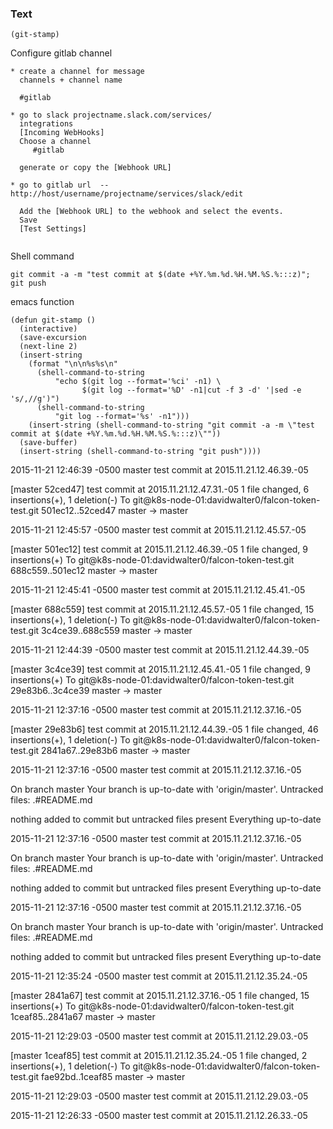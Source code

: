 ### Text
```
(git-stamp)
```



Configure gitlab channel
```
* create a channel for message
  channels + channel name

  #gitlab

* go to slack projectname.slack.com/services/
  integrations
  [Incoming WebHooks]
  Choose a channel
     #gitlab 

  generate or copy the [Webhook URL]

* go to gitlab url  -- http://host/username/projectname/services/slack/edit

  Add the [Webhook URL] to the webhook and select the events.
  Save
  [Test Settings]


```


Shell command
```
git commit -a -m "test commit at $(date +%Y.%m.%d.%H.%M.%S.%:::z)"; git push
```
emacs function
```
(defun git-stamp ()
  (interactive)
  (save-excursion
  (next-line 2)
  (insert-string 
    (format "\n\n%s%s\n"
      (shell-command-to-string
          "echo $(git log --format='%ci' -n1) \
                $(git log --format='%D' -n1|cut -f 3 -d' '|sed -e 's/,//g')")
      (shell-command-to-string
          "git log --format='%s' -n1")))
    (insert-string (shell-command-to-string "git commit -a -m \"test commit at $(date +%Y.%m.%d.%H.%M.%S.%:::z)\""))
  (save-buffer)
  (insert-string (shell-command-to-string "git push"))))

```


2015-11-21 12:46:39 -0500 master
test commit at 2015.11.21.12.46.39.-05

[master 52ced47] test commit at 2015.11.21.12.47.31.-05
 1 file changed, 6 insertions(+), 1 deletion(-)
To git@k8s-node-01:davidwalter0/falcon-token-test.git
   501ec12..52ced47  master -> master


2015-11-21 12:45:57 -0500 master
test commit at 2015.11.21.12.45.57.-05

[master 501ec12] test commit at 2015.11.21.12.46.39.-05
 1 file changed, 9 insertions(+)
To git@k8s-node-01:davidwalter0/falcon-token-test.git
   688c559..501ec12  master -> master


2015-11-21 12:45:41 -0500 master
test commit at 2015.11.21.12.45.41.-05

[master 688c559] test commit at 2015.11.21.12.45.57.-05
 1 file changed, 15 insertions(+), 1 deletion(-)
To git@k8s-node-01:davidwalter0/falcon-token-test.git
   3c4ce39..688c559  master -> master


2015-11-21 12:44:39 -0500 master
test commit at 2015.11.21.12.44.39.-05

[master 3c4ce39] test commit at 2015.11.21.12.45.41.-05
 1 file changed, 9 insertions(+)
To git@k8s-node-01:davidwalter0/falcon-token-test.git
   29e83b6..3c4ce39  master -> master


2015-11-21 12:37:16 -0500 master
test commit at 2015.11.21.12.37.16.-05

[master 29e83b6] test commit at 2015.11.21.12.44.39.-05
 1 file changed, 46 insertions(+), 1 deletion(-)
To git@k8s-node-01:davidwalter0/falcon-token-test.git
   2841a67..29e83b6  master -> master


2015-11-21 12:37:16 -0500 master
test commit at 2015.11.21.12.37.16.-05

On branch master
Your branch is up-to-date with 'origin/master'.
Untracked files:
	.#README.md

nothing added to commit but untracked files present
Everything up-to-date


2015-11-21 12:37:16 -0500 master
test commit at 2015.11.21.12.37.16.-05

On branch master
Your branch is up-to-date with 'origin/master'.
Untracked files:
	.#README.md

nothing added to commit but untracked files present
Everything up-to-date


2015-11-21 12:37:16 -0500 master
test commit at 2015.11.21.12.37.16.-05

On branch master
Your branch is up-to-date with 'origin/master'.
Untracked files:
	.#README.md

nothing added to commit but untracked files present
Everything up-to-date


2015-11-21 12:35:24 -0500 master
test commit at 2015.11.21.12.35.24.-05

[master 2841a67] test commit at 2015.11.21.12.37.16.-05
 1 file changed, 15 insertions(+)
To git@k8s-node-01:davidwalter0/falcon-token-test.git
   1ceaf85..2841a67  master -> master


2015-11-21 12:29:03 -0500 master
test commit at 2015.11.21.12.29.03.-05

[master 1ceaf85] test commit at 2015.11.21.12.35.24.-05
 1 file changed, 2 insertions(+), 1 deletion(-)
To git@k8s-node-01:davidwalter0/falcon-token-test.git
   fae92bd..1ceaf85  master -> master


2015-11-21 12:29:03 -0500 master
test commit at 2015.11.21.12.29.03.-05



2015-11-21 12:26:33 -0500 master
test commit at 2015.11.21.12.26.33.-05

